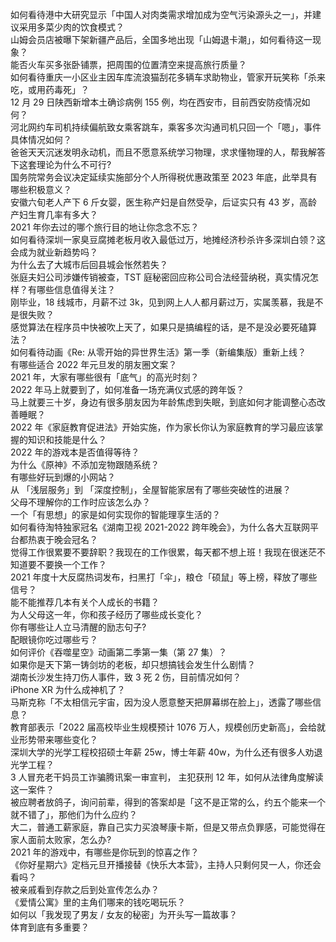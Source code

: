 如何看待港中大研究显示「中国人对肉类需求增加成为空气污染源头之一」，并建议采用多菜少肉的饮食模式？  
山姆会员店被曝下架新疆产品后，全国多地出现「山姆退卡潮」，如何看待这一现象？  
能否火车买多张卧铺票，把周围的位置清空来提高旅行质量？  
如何看待重庆一小区业主因车库流浪猫刮花多辆车求助物业，管家开玩笑称「杀来吃，或用药毒死」？  
12 月 29 日陕西新增本土确诊病例 155 例，均在西安市，目前西安防疫情况如何？  
河北网约车司机持续偏航致女乘客跳车，乘客多次沟通司机只回一个「嗯」，事件具体情况如何？  
爸爸天天沉迷发明永动机，而且不愿意系统学习物理，求求懂物理的人，帮我解答下这套理论为什么不可行?  
国务院常务会议决定延续实施部分个人所得税优惠政策至 2023 年底，此举具有哪些积极意义？  
安徽六旬老人产下 6 斤女婴，医生称产妇是自然受孕，后证实只有 43 岁，高龄产妇生育几率有多大？  
2021 年你去过的哪个旅行目的地让你念念不忘？  
如何看待深圳一家臭豆腐摊老板月收入最低过万，地摊经济秒杀许多深圳白领？这会成为就业新趋势吗？  
为什么去了大城市后回县城会怅然若失？  
张庭夫妇公司涉嫌传销被查，TST 庭秘密回应称公司合法经营纳税，真实情况怎样？有哪些信息值得关注？  
刚毕业，18 线城市，月薪不过 3k，见到网上人人都月薪过万，实属羡慕，我是不是很失败？  
感觉算法在程序员中快被吹上天了，如果只是搞编程的话，是不是没必要死磕算法？  
如何看待动画《Re: 从零开始的异世界生活》第一季（新编集版）重新上线？  
有哪些适合 2022 年元旦发的朋友圈文案？  
2021 年，大家有哪些很有「底气」的高光时刻？  
2022 年马上就要到了，如何准备一场充满仪式感的跨年饭？  
马上就要三十岁，身边有很多朋友因为年龄焦虑到失眠，到底如何才能调整心态改善睡眠？  
2022 年《家庭教育促进法》开始实施，作为家长你认为家庭教育的学习最应该掌握的知识和技能是什么？  
2022 年的游戏本是否值得等待？  
为什么《原神》不添加宠物跟随系统？  
有哪些好玩到爆的小网站？  
从 「浅层服务」到 「深度控制」，全屋智能家居有了哪些突破性的进展？  
父母不理解你的工作时应该怎么办？  
一个「有思想」的家是如何实现你的智能理享生活的？  
如何看待淘特独家冠名《湖南卫视 2021-2022 跨年晚会》，为什么各大互联网平台都热衷于晚会冠名？  
觉得工作很累要不要辞职？我现在的工作很累，每天都不想上班！我现在很迷茫不知道要不要换一个工作？  
2021 年度十大反腐热词发布，扫黑打「伞」，粮仓「硕鼠」等上榜，释放了哪些信号？  
能不能推荐几本有关个人成长的书籍？  
为人父母这一年，你和孩子经历了哪些成长变化？  
你有哪些让人立马清醒的励志句子?  
配眼镜你吃过哪些亏？  
如何评价《吞噬星空》动画第二季第一集（第 27 集）？  
如果你是天下第一铸剑坊的老板，却只想搞钱会发生什么剧情？  
湖南长沙发生持刀伤人事件，致 3 死 2 伤，目前情况如何？  
iPhone XR 为什么成神机了？  
马斯克称「不太相信元宇宙，因为没人愿意整天把屏幕绑在脸上」，透露了哪些信息？  
教育部表示「2022 届高校毕业生规模预计 1076 万人，规模创历史新高」，会给就业形势带来哪些变化？  
深圳大学的光学工程校招硕士年薪 25w，博士年薪 40w，为什么还有很多人劝退光学工程？  
3 人冒充老干妈员工诈骗腾讯案一审宣判， 主犯获刑 12 年，如何从法律角度解读这一案件？  
被应聘者放鸽子，询问前辈，得到的答案却是「这不是正常的么，约五个能来一个就不错了」，那他们为什么应约？  
大二，普通工薪家庭，靠自己实力买浪琴康卡斯，但是又带点负罪感，可能觉得在家人面前太败家，怎么办?  
2021 年的游戏中，有哪些是你玩到的惊喜之作？  
《你好星期六》定档元旦开播接替《快乐大本营》，主持人只剩何炅一人，你还会看吗？  
被亲戚看到存款之后到处宣传怎么办？  
《爱情公寓》里的主角们哪来的钱吃喝玩乐？  
如何以「我发现了男友 / 女友的秘密」为开头写一篇故事？  
体育到底有多重要？  
